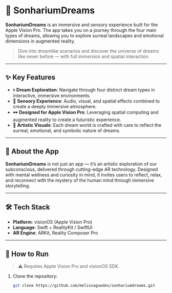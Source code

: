 # 🌙 SonhariumDreams

**SonhariumDreams** is an immersive and sensory experience built for the Apple Vision Pro. The app takes you on a journey through the four main types of dreams, allowing you to explore surreal landscapes and emotional dimensions in augmented reality.

> Dive into dreamlike scenarios and discover the universe of dreams like never before — with full immersion and spatial interaction.

---

## ✨ Key Features

- 🌀 **Dream Exploration**: Navigate through four distinct dream types in interactive, immersive environments.
- 🧠 **Sensory Experience**: Audio, visual, and spatial effects combined to create a deeply immersive atmosphere.
- 🕶️ **Designed for Apple Vision Pro**: Leveraging spatial computing and augmented reality to create a futuristic experience.
- 🎨 **Artistic Visuals**: Each dream world is crafted with care to reflect the surreal, emotional, and symbolic nature of dreams.

---

## 🚀 About the App

**SonhariumDreams** is not just an app — it’s an artistic exploration of our subconscious, delivered through cutting-edge AR technology. Designed with mental wellness and curiosity in mind, it invites users to reflect, relax, and reconnect with the mystery of the human mind through immersive storytelling.

---

## 🛠️ Tech Stack

- **Platform**: visionOS (Apple Vision Pro)
- **Language**: Swift + RealityKit / SwiftUI
- **AR Engine**: ARKit, Reality Composer Pro

---

## 🧭 How to Run

> ⚠️ Requires Apple Vision Pro and visionOS SDK.

1. Clone the repository:
   ```bash
   git clone https://github.com/melissaguedes/sonhariumdreams.git
